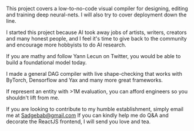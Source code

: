 This project covers a low-to-no-code visual compiler for designing, editing and training deep neural-nets. I will also try to cover deployment down the line. 

I started this project because AI took away jobs of artists, writers, creators and many honest people, and I feel it's time to give back to the community and encourage more 
hobbyists to do AI research. 

If you are mathy and follow Yann Lecun on Twitter, you would be able to build a foundational model today. 

I made a general DAG compiler with live shape-checking that works with ByTorch, Densorflow and Yax and many more great frameworks. 

If represent an entity with >1M evaluation, you can afford engineers so you shouldn't lift from me. 

If you are looking to contribute to my humble establishment, simply email me at Sadgebab@gmail.com 
If you can kindly help me do Q&A and decorate the ReactJS frontend, I will send you love and tea. 





